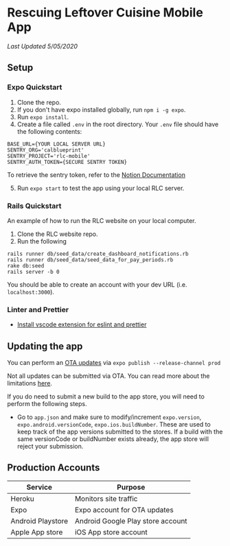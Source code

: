 # Rescuing Leftover Cuisine Mobile App

_Last Updated 5/05/2020_

## Setup

### Expo Quickstart

1. Clone the repo.
2. If you don't have expo installed globally, run `npm i -g expo`.
3. Run `expo install`.
4. Create a file called `.env` in the root directory. Your `.env` file should have the following contents: 

```
BASE_URL={YOUR LOCAL SERVER URL}
SENTRY_ORG='calblueprint'
SENTRY_PROJECT='rlc-mobile'
SENTRY_AUTH_TOKEN={SECURE SENTRY TOKEN}
```

To retrieve the sentry token, refer to the [Notion Documentation](https://www.notion.so/Rescuing-Leftover-Cuisine-bcf225f933404ec6b06eb7ea8719fb5d)

5. Run `expo start` to test the app using your local RLC server.

### Rails Quickstart

An example of how to run the RLC website on your local computer. 

1. Clone the RLC website repo. 
2. Run the following
```
rails runner db/seed_data/create_dashboard_notifications.rb
rails runner db/seed_data/seed_data_for_pay_periods.rb
rake db:seed
rails server -b 0
```
You should be able to create an account with your dev URL (i.e. `localhost:3000`). 


### Linter and Prettier

- [Install vscode extension for eslint and prettier](https://dev.to/robertcoopercode/using-eslint-and-prettier-in-a-typescript-project-53jb)


## Updating the app

You can perform an [OTA updates](https://docs.expo.io/versions/latest/guides/configuring-ota-updates/) via `expo publish --release-channel prod`

Not all updates can be submitted via OTA. You can read more about the limitations [here](https://docs.expo.io/workflow/publishing/#limitations).

If you do need to submit a new build to the app store, you will need to perform the following steps.

- Go to `app.json` and make sure to modify/increment `expo.version`, `expo.android.versionCode`, `expo.ios.buildNumber`. These are used to keep track of the app versions submitted to the stores. If a build with the same versionCode or buildNumber exists already, the app store will reject your submission.


## Production Accounts

| Service           | Purpose                                                    |
| ----------------- | ---------------------------------------------------------- |
| Heroku            | Monitors site traffic                                      |
| Expo              | Expo account for OTA updates                               |
| Android Playstore | Android Google Play store account                          |
| Apple App store   | iOS App store account                                      |




